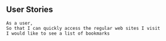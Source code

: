 ## User Stories

```
As a user, 
So that I can quickly access the regular web sites I visit
I would like to see a list of bookmarks
```
